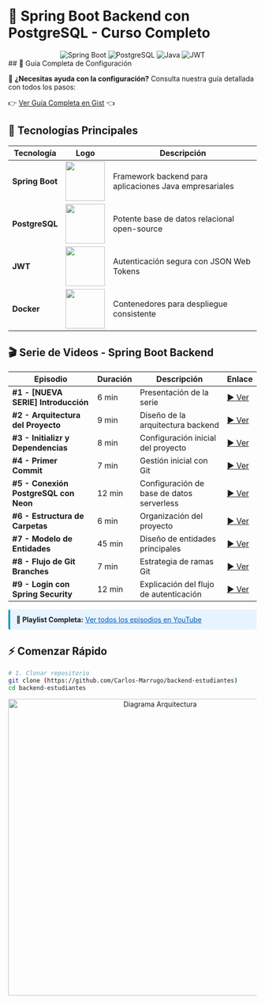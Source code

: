 # 🚀 Spring Boot Backend con PostgreSQL - Curso Completo

<div align="center">
  <img src="https://img.shields.io/badge/Spring%20Boot-3.5.3-6DB33F" alt="Spring Boot"/>
  <img src="https://img.shields.io/badge/PostgreSQL-16-336791" alt="PostgreSQL"/>
  <img src="https://img.shields.io/badge/Java-21-007396" alt="Java"/>
  <img src="https://img.shields.io/badge/JWT-0.11.5-000000" alt="JWT"/>
</div>
## 🔗 Guía Completa de Configuración

📌 **¿Necesitas ayuda con la configuración?** Consulta nuestra guía detallada con todos los pasos:

👉 [Ver Guía Completa en Gist](https://gist.github.com/Carlos-Marrugo/c62d752dff452048ba2b4057e202823d) 👈

## 🌟 Tecnologías Principales

| Tecnología | Logo | Descripción |
|------------|------|-------------|
| **Spring Boot** | <img src="https://img.shields.io/badge/Spring-6DB33F?style=flat-square&logo=spring&logoColor=white" width="80"> | Framework backend para aplicaciones Java empresariales |
| **PostgreSQL** | <img src="https://img.shields.io/badge/PostgreSQL-336791?style=flat-square&logo=postgresql&logoColor=white" width="80"> | Potente base de datos relacional open-source |
| **JWT** | <img src="https://img.shields.io/badge/JWT-000000?style=flat-square&logo=jsonwebtokens&logoColor=white" width="80"> | Autenticación segura con JSON Web Tokens |
| **Docker** | <img src="https://img.shields.io/badge/Docker-2496ED?style=flat-square&logo=docker&logoColor=white" width="80"> | Contenedores para despliegue consistente |


## 🎬 Serie de Videos - Spring Boot Backend

| Episodio | Duración | Descripción | Enlace |
|----------|---------|-------------|--------|
| **#1 - [NUEVA SERIE] Introducción** | 6 min | Presentación de la serie | [▶️ Ver](https://youtu.be/3RKWGMjbJR4) |
| **#2 - Arquitectura del Proyecto** | 9 min | Diseño de la arquitectura backend | [▶️ Ver](https://youtu.be/UEzArbU7q7o) |
| **#3 - Initializr y Dependencias** | 8 min | Configuración inicial del proyecto | [▶️ Ver](https://youtu.be/mee9sQveggY) |
| **#4 - Primer Commit** | 7 min | Gestión inicial con Git | [▶️ Ver](https://youtu.be/Pgggt_Ztukg) |
| **#5 - Conexión PostgreSQL con Neon** | 12 min | Configuración de base de datos serverless | [▶️ Ver](https://youtu.be/4Wa743X4MbI) |
| **#6 - Estructura de Carpetas** | 6 min | Organización del proyecto | [▶️ Ver](https://youtu.be/jQvvXaaq17M) |
| **#7 - Modelo de Entidades** | 45 min | Diseño de entidades principales | [▶️ Ver](https://youtu.be/wE7KIzzSYSU) |
| **#8 - Flujo de Git Branches** | 7 min | Estrategia de ramas Git | [▶️ Ver](https://youtu.be/_0lhVKp4VZs) |
| **#9 - Login con Spring Security** | 12 min | Explicación del flujo de autenticación | [▶️ Ver](https://youtu.be/8ZAz7p9DpIU) |

<div class="alert alert-info" style="background-color: #e7f4ff; border-left: 4px solid #17a2b8; padding: 12px; margin-top: 15px; border-radius: 4px;">
  <strong>📌 Playlist Completa:</strong> 
  <a href="https://www.youtube.com/playlist?list=PLA96kRUo8UuB9nBNm2aAYIns67lkI8mb5" target="_blank" style="color: #0056b3; text-decoration: underline;">
    Ver todos los episodios en YouTube
  </a>
</div>

## ⚡ Comenzar Rápido
```bash
# 1. Clonar repositorio
git clone (https://github.com/Carlos-Marrugo/backend-estudiantes)
cd backend-estudiantes

```
<div align="center">
  <img src="https://github.com/user-attachments/assets/a23d4891-0a6a-414b-8f25-e879db6592c3" width="600" alt="Diagrama Arquitectura"/>
</div>
